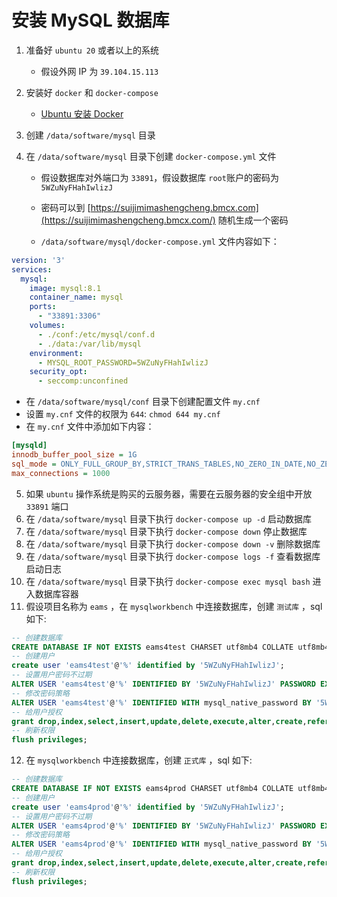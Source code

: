 # 安装 MySQL 数据库

1. 准备好 `ubuntu 20` 或者以上的系统
    - 假设外网 IP 为 `39.104.15.113`
2. 安装好 `docker` 和 `docker-compose`
    - [Ubuntu 安装 Docker](https://docs.docker.com/engine/install/ubuntu/#install-using-the-repository)
3. 创建 `/data/software/mysql` 目录
4. 在 `/data/software/mysql` 目录下创建 `docker-compose.yml` 文件

    - 假设数据库对外端口为 `33891`，假设数据库 `root`账户的密码为 `5WZuNyFHahIwlizJ`
    - 密码可以到 [https://suijimimashengcheng.bmcx.com](https://suijimimashengcheng.bmcx.com/) 随机生成一个密码
    
    - `/data/software/mysql/docker-compose.yml` 文件内容如下：
```yaml
version: '3'
services:
  mysql:
    image: mysql:8.1
    container_name: mysql
    ports:
      - "33891:3306"
    volumes:
      - ./conf:/etc/mysql/conf.d
      - ./data:/var/lib/mysql
    environment:
      - MYSQL_ROOT_PASSWORD=5WZuNyFHahIwlizJ
    security_opt:
      - seccomp:unconfined
```
  - 在 `/data/software/mysql/conf` 目录下创建配置文件 `my.cnf`
  - 设置 `my.cnf` 文件的权限为 `644`: `chmod 644 my.cnf`
  - 在 `my.cnf` 文件中添加如下内容：
```ini
[mysqld]
innodb_buffer_pool_size = 1G
sql_mode = ONLY_FULL_GROUP_BY,STRICT_TRANS_TABLES,NO_ZERO_IN_DATE,NO_ZERO_DATE,ERROR_FOR_DIVISION_BY_ZERO,NO_ENGINE_SUBSTITUTION
max_connections = 1000
```
5. 如果 `ubuntu` 操作系统是购买的云服务器，需要在云服务器的安全组中开放 `33891` 端口
6. 在 `/data/software/mysql` 目录下执行 `docker-compose up -d` 启动数据库
7. 在 `/data/software/mysql` 目录下执行 `docker-compose down` 停止数据库
8. 在 `/data/software/mysql` 目录下执行 `docker-compose down -v` 删除数据库
9. 在 `/data/software/mysql` 目录下执行 `docker-compose logs -f` 查看数据库启动日志
10. 在 `/data/software/mysql` 目录下执行 `docker-compose exec mysql bash` 进入数据库容器
11. 假设项目名称为 `eams` ，在 `mysqlworkbench` 中连接数据库，创建 `测试库` ，sql 如下:
```sql
-- 创建数据库
CREATE DATABASE IF NOT EXISTS eams4test CHARSET utf8mb4 COLLATE utf8mb4_0900_ai_ci;;
-- 创建用户
create user 'eams4test'@'%' identified by '5WZuNyFHahIwlizJ';
-- 设置用户密码不过期
ALTER USER 'eams4test'@'%' IDENTIFIED BY '5WZuNyFHahIwlizJ' PASSWORD EXPIRE NEVER;
-- 修改密码策略
ALTER USER 'eams4test'@'%' IDENTIFIED WITH mysql_native_password BY '5WZuNyFHahIwlizJ';
-- 给用户授权
grant drop,index,select,insert,update,delete,execute,alter,create,references,lock tables on eams4test.* to 'eams4test'@'%';
-- 刷新权限
flush privileges;
```
12. 在 `mysqlworkbench` 中连接数据库，创建 `正式库` ，sql 如下:
```sql
-- 创建数据库
CREATE DATABASE IF NOT EXISTS eams4prod CHARSET utf8mb4 COLLATE utf8mb4_0900_ai_ci;;
-- 创建用户
create user 'eams4prod'@'%' identified by '5WZuNyFHahIwlizJ';
-- 设置用户密码不过期
ALTER USER 'eams4prod'@'%' IDENTIFIED BY '5WZuNyFHahIwlizJ' PASSWORD EXPIRE NEVER;
-- 修改密码策略
ALTER USER 'eams4prod'@'%' IDENTIFIED WITH mysql_native_password BY '5WZuNyFHahIwlizJ';
-- 给用户授权
grant drop,index,select,insert,update,delete,execute,alter,create,references,lock tables on eams4prod.* to 'eams4prod'@'%';
-- 刷新权限
flush privileges;
```